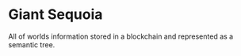 # Giant Sequoia
All of worlds information stored in a blockchain and represented as a semantic tree.
